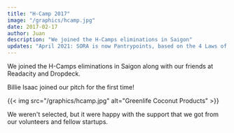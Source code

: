 ```yaml
---
title: "H-Camp 2017"
image: "/graphics/hcamp.jpg"
date: 2017-02-17
author: Juan
description: "We joined the H-Camps eliminations in Saigon"
updates: "April 2021: SORA is now Pantrypoints, based on the 4 Laws of Value" 
---
```



We joined the H-Camps eliminations in Saigon along with our friends at Readacity and Dropdeck.

Billie Isaac joined our pitch for the first time!

{{< img src="/graphics/hcamp.jpg" alt="Greenlife Coconut Products" >}}

We weren't selected, but it were happy with the support that we got from our volunteers and fellow startups.


